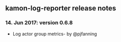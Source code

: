 kamon-log-reporter release notes
------------------------

### 14. Jun 2017: version 0.6.8

- Log actor group metrics- by @pjfanning
